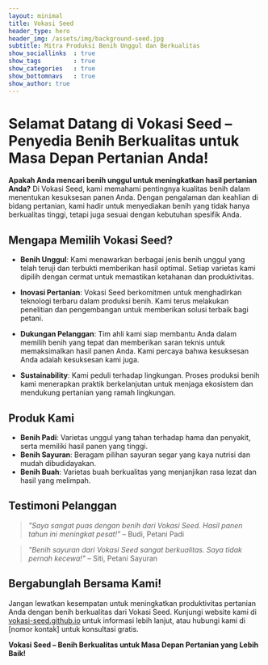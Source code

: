 ```yaml
---
layout: minimal
title: Vokasi Seed
header_type: hero
header_img: /assets/img/background-seed.jpg
subtitle: Mitra Produksi Benih Unggul dan Berkualitas
show_sociallinks  : true
show_tags         : true
show_categories   : true
show_bottomnavs   : true
show_author: true
---
```


# Selamat Datang di Vokasi Seed – Penyedia Benih Berkualitas untuk Masa Depan Pertanian Anda!

**Apakah Anda mencari benih unggul untuk meningkatkan hasil pertanian Anda?** Di Vokasi Seed, kami memahami pentingnya kualitas benih dalam menentukan kesuksesan panen Anda. Dengan pengalaman dan keahlian di bidang pertanian, kami hadir untuk menyediakan benih yang tidak hanya berkualitas tinggi, tetapi juga sesuai dengan kebutuhan spesifik Anda.

## Mengapa Memilih Vokasi Seed?

- **Benih Unggul**: Kami menawarkan berbagai jenis benih unggul yang telah teruji dan terbukti memberikan hasil optimal. Setiap varietas kami dipilih dengan cermat untuk memastikan ketahanan dan produktivitas.

- **Inovasi Pertanian**: Vokasi Seed berkomitmen untuk menghadirkan teknologi terbaru dalam produksi benih. Kami terus melakukan penelitian dan pengembangan untuk memberikan solusi terbaik bagi petani.

- **Dukungan Pelanggan**: Tim ahli kami siap membantu Anda dalam memilih benih yang tepat dan memberikan saran teknis untuk memaksimalkan hasil panen Anda. Kami percaya bahwa kesuksesan Anda adalah kesuksesan kami juga.

- **Sustainability**: Kami peduli terhadap lingkungan. Proses produksi benih kami menerapkan praktik berkelanjutan untuk menjaga ekosistem dan mendukung pertanian yang ramah lingkungan.

## Produk Kami

- **Benih Padi**: Varietas unggul yang tahan terhadap hama dan penyakit, serta memiliki hasil panen yang tinggi.
- **Benih Sayuran**: Beragam pilihan sayuran segar yang kaya nutrisi dan mudah dibudidayakan.
- **Benih Buah**: Varietas buah berkualitas yang menjanjikan rasa lezat dan hasil yang melimpah.

## Testimoni Pelanggan

> _"Saya sangat puas dengan benih dari Vokasi Seed. Hasil panen tahun ini meningkat pesat!"_ – Budi, Petani Padi

> _"Benih sayuran dari Vokasi Seed sangat berkualitas. Saya tidak pernah kecewa!"_ – Siti, Petani Sayuran

## Bergabunglah Bersama Kami!

Jangan lewatkan kesempatan untuk meningkatkan produktivitas pertanian Anda dengan benih berkualitas dari Vokasi Seed. Kunjungi website kami di [vokasi-seed.github.io](http://vokasi-seed.github.io) untuk informasi lebih lanjut, atau hubungi kami di [nomor kontak] untuk konsultasi gratis.

**Vokasi Seed – Benih Berkualitas untuk Masa Depan Pertanian yang Lebih Baik!**
